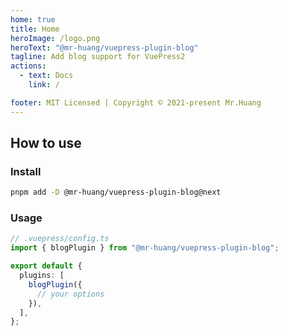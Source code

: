 ```yaml
---
home: true
title: Home
heroImage: /logo.png
heroText: "@mr-huang/vuepress-plugin-blog"
tagline: Add blog support for VuePress2
actions:
  - text: Docs
    link: /

footer: MIT Licensed | Copyright © 2021-present Mr.Huang
---
```


## How to use

### Install

```bash
pnpm add -D @mr-huang/vuepress-plugin-blog@next
```

### Usage

```ts
// .vuepress/config.ts
import { blogPlugin } from "@mr-huang/vuepress-plugin-blog";

export default {
  plugins: [
    blogPlugin({
      // your options
    }),
  ],
};
```
